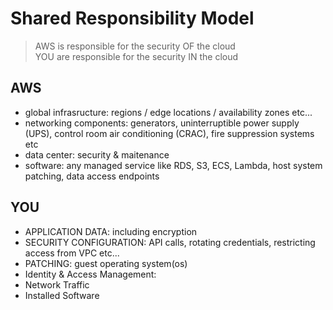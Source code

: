 # Shared Responsibility Model

> AWS is responsible for the security OF the cloud  
> YOU are responsible for the security IN the cloud


## AWS

- global infrasructure: regions / edge locations / availability zones etc...
- networking components: generators, uninterruptible power supply (UPS), control room air conditioning (CRAC), fire suppression systems etc
- data center:  security & maitenance
- software: any managed service like RDS, S3, ECS, Lambda, host system patching, data access endpoints

## YOU

- APPLICATION DATA: including encryption
- SECURITY CONFIGURATION: API calls, rotating credentials, restricting access from VPC etc...
- PATCHING: guest operating system(os)
- Identity & Access Management:
- Network Traffic
- Installed Software